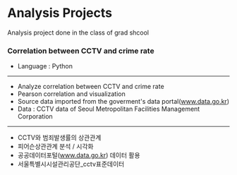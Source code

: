 # Analysis Projects
Analysis project done in the class of grad shcool

### Correlation between CCTV and crime rate
* Language : Python
------------------
- Analyze correlation between CCTV and crime rate
- Pearson correlation and visualization
- Source data imported from the goverment's data portal(www.data.go.kr)
- Data : CCTV data of Seoul Metropolitan Facilities Management Corporation
------------------
- CCTV와 범죄발생률의 상관관계
- 피어슨상관관계 분석 / 시각화 
- 공공데이터포털(www.data.go.kr) 데이터 활용
- 서울특별시시설관리공단_cctv표준데이터
